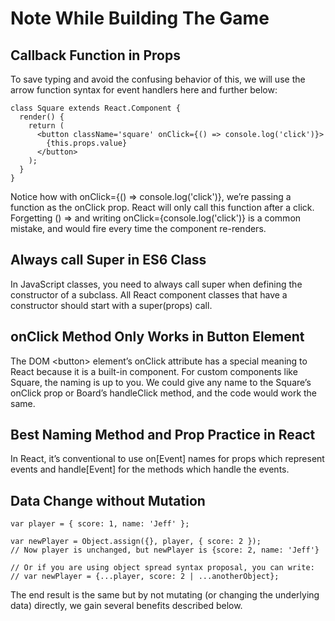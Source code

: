 # Note While Building The Game

## Callback Function in Props

To save typing and avoid the confusing behavior of this, we will use the arrow function syntax for event handlers here and further below:

```tsx
class Square extends React.Component {
  render() {
    return (
      <button className='square' onClick={() => console.log('click')}>
        {this.props.value}
      </button>
    );
  }
}
```

Notice how with onClick={() => console.log('click')}, we’re passing a function as the onClick prop. React will only call this function after a click. Forgetting () => and writing onClick={console.log('click')} is a common mistake, and would fire every time the component re-renders.

## Always call Super in ES6 Class

In JavaScript classes, you need to always call super when defining the constructor of a subclass. All React component classes that have a constructor should start with a super(props) call.

## onClick Method Only Works in Button Element

The DOM \<button> element’s onClick attribute has a special meaning to React because it is a built-in component. For custom components like Square, the naming is up to you. We could give any name to the Square’s onClick prop or Board’s handleClick method, and the code would work the same.

## Best Naming Method and Prop Practice in React

In React, it’s conventional to use on[Event] names for props which represent events and handle[Event] for the methods which handle the events.

## Data Change without Mutation

```tsx
var player = { score: 1, name: 'Jeff' };

var newPlayer = Object.assign({}, player, { score: 2 });
// Now player is unchanged, but newPlayer is {score: 2, name: 'Jeff'}

// Or if you are using object spread syntax proposal, you can write:
// var newPlayer = {...player, score: 2 | ...anotherObject};
```

The end result is the same but by not mutating (or changing the underlying data) directly, we gain several benefits described below.

